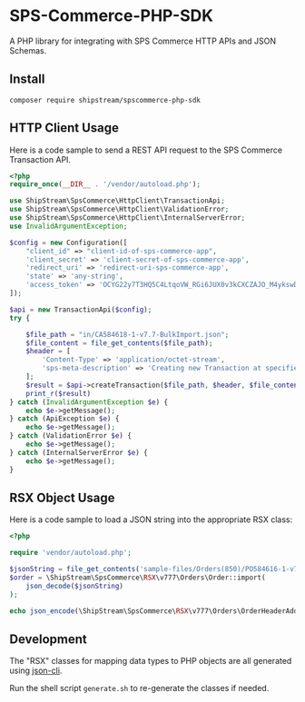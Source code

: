 # SPS-Commerce-PHP-SDK

A PHP library for integrating with SPS Commerce HTTP APIs and JSON Schemas. 

## Install

```shell
composer require shipstream/spscommerce-php-sdk
```

## HTTP Client Usage

Here is a code sample to send a REST API request to the SPS Commerce Transaction API.

```php
<?php
require_once(__DIR__ . '/vendor/autoload.php');

use ShipStream\SpsCommerce\HttpClient\TransactionApi;
use ShipStream\SpsCommerce\HttpClient\ValidationError;
use ShipStream\SpsCommerce\HttpClient\InternalServerError;
use InvalidArgumentException;

$config = new Configuration([
    "client_id" => "client-id-of-sps-commerce-app",
    'client_secret' => 'client-secret-of-sps-commerce-app',
    'redirect_uri' => 'redirect-uri-sps-commerce-app',
    'state' => 'any-string',
    'access_token' => 'OCYG22y7T3HQ5C4LtqoVW_RGi6JUX0v3kCXCZAJO_M4ykswDh_tKJkzYhotfq5FFV3L'
]);

$api = new TransactionApi($config);
try {

    $file_path = "in/CA584618-1-v7.7-BulkImport.json";
    $file_content = file_get_contents($file_path);
    $header = [
        'Content-Type' => 'application/octet-stream',
        'sps-meta-description' => 'Creating new Transaction at specified path',
    ];
    $result = $api->createTransaction($file_path, $header, $file_content);
    print_r($result)
} catch (InvalidArgumentException $e) {
    echo $e->getMessage();
} catch (ApiException $e) {
    echo $e->getMessage();
} catch (ValidationError $e) {
    echo $e->getMessage();
} catch (InternalServerError $e) {
    echo $e->getMessage();
}
```

## RSX Object Usage

Here is a code sample to load a JSON string into the appropriate RSX class:

```php
<?php

require 'vendor/autoload.php';

$jsonString = file_get_contents('sample-files/Orders(850)/PO584616-1-v7.7-DropShip.json');
$order = \ShipStream\SpsCommerce\RSX\v777\Orders\Order::import(
    json_decode($jsonString)
);

echo json_encode(\ShipStream\SpsCommerce\RSX\v777\Orders\OrderHeaderAddressItems::export($order->header->address[0]));
```

## Development

The "RSX" classes for mapping data types to PHP objects are all generated using [json-cli](https://github.com/swaggest/json-cli).

Run the shell script `generate.sh` to re-generate the classes if needed. 
